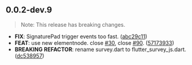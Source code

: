 ## 0.0.2-dev.9

> Note: This release has breaking changes.

 - **FIX**: SignaturePad trigger events too fast. ([abc29c11](https://github.com/Goxiaoy/flutter_survey_js/commit/abc29c11a9eb373d4b1b0b79d340faaf96bbb8ed))
 - **FEAT**: use new elementnode. close [#30](https://github.com/Goxiaoy/flutter_survey_js/issues/30), close [#90](https://github.com/Goxiaoy/flutter_survey_js/issues/90). ([57173933](https://github.com/Goxiaoy/flutter_survey_js/commit/571739335035a080b3624008f9ebf575d6980626))
 - **BREAKING** **REFACTOR**: rename survey.dart  to flutter_survey_js.dart. ([dc538957](https://github.com/Goxiaoy/flutter_survey_js/commit/dc538957b43ea7dfc8a94240fab8722a5903d0bb))

